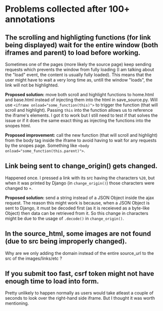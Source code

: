 # Problems collected after 100+ annotations

## The scrolling and highligting functions (for link being displayed) wait for the entire window (both iframes and parent) to load before working. 

Sometimes one of the pages (more likely the source page) keep sending requests which prevents the window from fully loading (I am talking about the "load" event, the content is usually fully loaded). This means that the user might have to wait a very long time as, untill the window "loads", the link will not be highlighted.

**Proposed solution:** move both scroll and highlight functions to home.html and base.html instead of injecting them into the html in save_source.py. Will use ```<iframe onload="some_function(this)">``` to trigger the function (that will scroll and highlight). Passing ```this``` into the function allows us to reference the iframe's elements. I got it to work but I still need to test if that solves the issue or if it does the same exact thing as injecting the functions into the snopes html.

**Proposed improvement:** call the new function (that will scroll and highlight) from the body tag inside the iframe to avoid having to wait for any requests by the snopes page. Something like ```<body onload="some_function(this.parent)">```.

## Link being sent to change_origin() gets changed.

Happened once. I pressed a link with its src having the characters ```%20```, but when it was printed by Django (in ```change_origin()```) those characters were changed to ```+```.

**Proposed solution:** send a string instead of a JSON Object inside the ajax request. The reason this might work is because, when a JSON Object is sent to Django, it must be decoded first (as it is receieved as a byte-like Object) then data can be retrieved from it. So this change in characters might be due to the usage of ```.decode()``` in ```change_origin()```.

## In the source_html, some images are not found (due to src being improperly changed). 

Why are we only adding the domain instead of the entire source_url to the src of the images/links/etc ?

## If you submit too fast, csrf token might not have enough time to load into form. 

Pretty unlikely to happen normally as users would take atleast a couple of seconds to look over the right-hand side iframe. But I thought it was worth mentioning.
